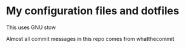# My configuration files and dotfiles
This uses GNU stow

Almost all commit messages in this repo comes from whatthecommit
